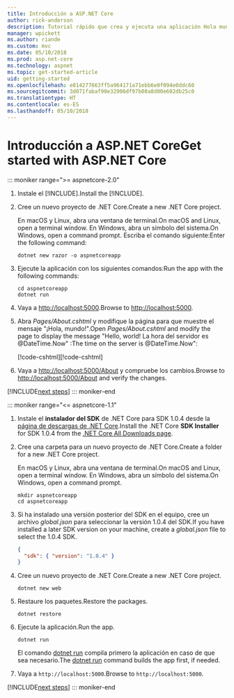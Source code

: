 ```yaml
---
title: Introducción a ASP.NET Core
author: rick-anderson
description: Tutorial rápido que crea y ejecuta una aplicación Hola mundo sencilla mediante ASP.NET Core.
manager: wpickett
ms.author: riande
ms.custom: mvc
ms.date: 05/10/2018
ms.prod: asp.net-core
ms.technology: aspnet
ms.topic: get-started-article
uid: getting-started
ms.openlocfilehash: e814277663ff5a964171a71ebb6e0f094e0ddc60
ms.sourcegitcommit: 3d071fabaf90e32906df97b08a8d00e602db25c0
ms.translationtype: HT
ms.contentlocale: es-ES
ms.lasthandoff: 05/10/2018
---
```

# <a name="get-started-with-aspnet-core"></a><span data-ttu-id="e5f4a-103">Introducción a ASP.NET Core</span><span class="sxs-lookup"><span data-stu-id="e5f4a-103">Get started with ASP.NET Core</span></span>

::: moniker range=">= aspnetcore-2.0"

1. <span data-ttu-id="e5f4a-104">Instale el [!INCLUDE[](~/includes/net-core-sdk-download-link.md)].</span><span class="sxs-lookup"><span data-stu-id="e5f4a-104">Install the [!INCLUDE[](~/includes/net-core-sdk-download-link.md)].</span></span>

2. <span data-ttu-id="e5f4a-105">Cree un nuevo proyecto de .NET Core.</span><span class="sxs-lookup"><span data-stu-id="e5f4a-105">Create a new .NET Core project.</span></span>

   <span data-ttu-id="e5f4a-106">En macOS y Linux, abra una ventana de terminal.</span><span class="sxs-lookup"><span data-stu-id="e5f4a-106">On macOS and Linux, open a terminal window.</span></span> <span data-ttu-id="e5f4a-107">En Windows, abra un símbolo del sistema.</span><span class="sxs-lookup"><span data-stu-id="e5f4a-107">On Windows, open a command prompt.</span></span> <span data-ttu-id="e5f4a-108">Escriba el comando siguiente:</span><span class="sxs-lookup"><span data-stu-id="e5f4a-108">Enter the following command:</span></span>

    ```terminal
    dotnet new razor -o aspnetcoreapp
    ```

3. <span data-ttu-id="e5f4a-109">Ejecute la aplicación con los siguientes comandos:</span><span class="sxs-lookup"><span data-stu-id="e5f4a-109">Run the app with the following commands:</span></span>

    ```terminal
    cd aspnetcoreapp
    dotnet run
    ```

4. <span data-ttu-id="e5f4a-110">Vaya a [http://localhost:5000](http://localhost:5000).</span><span class="sxs-lookup"><span data-stu-id="e5f4a-110">Browse to [http://localhost:5000](http://localhost:5000).</span></span>

5. <span data-ttu-id="e5f4a-111">Abra *Pages/About.cshtml* y modifique la página para que muestre el mensaje "¡Hola, mundo!".</span><span class="sxs-lookup"><span data-stu-id="e5f4a-111">Open *Pages/About.cshtml* and modify the page to display the message "Hello, world!</span></span> <span data-ttu-id="e5f4a-112">La hora del servidor es @DateTime.Now" :</span><span class="sxs-lookup"><span data-stu-id="e5f4a-112">The time on the server is @DateTime.Now":</span></span>

    <span data-ttu-id="e5f4a-113">[!code-cshtml[](getting-started/sample/getting-started/about.cshtml?highlight=9&range=1-9)]</span><span class="sxs-lookup"><span data-stu-id="e5f4a-113">[!code-cshtml[](getting-started/sample/getting-started/about.cshtml?highlight=9&range=1-9)]</span></span>

6. <span data-ttu-id="e5f4a-114">Vaya a [http://localhost:5000/About](http://localhost:5000/About) y compruebe los cambios.</span><span class="sxs-lookup"><span data-stu-id="e5f4a-114">Browse to [http://localhost:5000/About](http://localhost:5000/About) and verify the changes.</span></span>

[!INCLUDE[next steps](~/includes/getting-started/next-steps.md)]
::: moniker-end

::: moniker range="<= aspnetcore-1.1"

1. <span data-ttu-id="e5f4a-115">Instale el **instalador del SDK** de .NET Core para SDK 1.0.4 desde la [página de descargas de .NET Core](https://www.microsoft.com/net/download/all).</span><span class="sxs-lookup"><span data-stu-id="e5f4a-115">Install the .NET Core **SDK Installer** for SDK 1.0.4 from the [.NET Core All Downloads page](https://www.microsoft.com/net/download/all).</span></span>

2. <span data-ttu-id="e5f4a-116">Cree una carpeta para un nuevo proyecto de .NET Core.</span><span class="sxs-lookup"><span data-stu-id="e5f4a-116">Create a folder for a new .NET Core project.</span></span>

   <span data-ttu-id="e5f4a-117">En macOS y Linux, abra una ventana de terminal.</span><span class="sxs-lookup"><span data-stu-id="e5f4a-117">On macOS and Linux, open a terminal window.</span></span> <span data-ttu-id="e5f4a-118">En Windows, abra un símbolo del sistema.</span><span class="sxs-lookup"><span data-stu-id="e5f4a-118">On Windows, open a command prompt.</span></span>

   ```terminal
   mkdir aspnetcoreapp
   cd aspnetcoreapp
   ```

3. <span data-ttu-id="e5f4a-119">Si ha instalado una versión posterior del SDK en el equipo, cree un archivo *global.json* para seleccionar la versión 1.0.4 del SDK.</span><span class="sxs-lookup"><span data-stu-id="e5f4a-119">If you have installed a later SDK version on your machine, create a *global.json* file to select the 1.0.4 SDK.</span></span>

   ```json
   {
     "sdk": { "version": "1.0.4" }
   }
   ```

4. <span data-ttu-id="e5f4a-120">Cree un nuevo proyecto de .NET Core.</span><span class="sxs-lookup"><span data-stu-id="e5f4a-120">Create a new .NET Core project.</span></span>

   ```terminal
   dotnet new web
   ```

5. <span data-ttu-id="e5f4a-121">Restaure los paquetes.</span><span class="sxs-lookup"><span data-stu-id="e5f4a-121">Restore the packages.</span></span>

    ```terminal
    dotnet restore
    ```

6. <span data-ttu-id="e5f4a-122">Ejecute la aplicación.</span><span class="sxs-lookup"><span data-stu-id="e5f4a-122">Run the app.</span></span>

   ```terminal
   dotnet run
   ```

   <span data-ttu-id="e5f4a-123">El comando [dotnet run](/dotnet/core/tools/dotnet-run) compila primero la aplicación en caso de que sea necesario.</span><span class="sxs-lookup"><span data-stu-id="e5f4a-123">The [dotnet run](/dotnet/core/tools/dotnet-run) command builds the app first, if needed.</span></span>

7. <span data-ttu-id="e5f4a-124">Vaya a `http://localhost:5000`.</span><span class="sxs-lookup"><span data-stu-id="e5f4a-124">Browse to `http://localhost:5000`.</span></span>

[!INCLUDE[next steps](~/includes/getting-started/next-steps.md)]
::: moniker-end